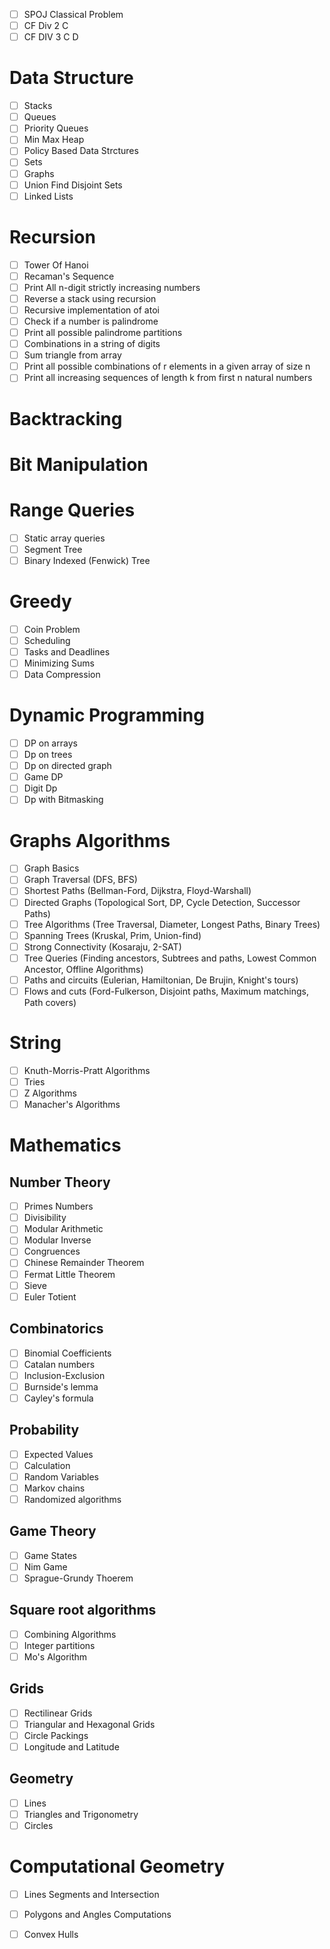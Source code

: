 - [ ] SPOJ Classical Problem
- [ ] CF Div 2 C
- [ ] CF DIV 3 C D

# Data Structure
- [ ] Stacks
- [ ] Queues
- [ ] Priority Queues
- [ ] Min Max Heap
- [ ] Policy Based Data Strctures
- [ ] Sets
- [ ] Graphs
- [ ] Union Find Disjoint Sets
- [ ] Linked Lists

# Recursion
- [ ] Tower Of Hanoi
- [ ] Recaman's Sequence
- [ ] Print All n-digit strictly increasing numbers
- [ ] Reverse a stack using recursion
- [ ] Recursive implementation of atoi
- [ ] Check if a number is palindrome
- [ ] Print all possible palindrome partitions
- [ ] Combinations in a string of digits
- [ ] Sum triangle from array
- [ ] Print all possible combinations of r elements in a given array of size n
- [ ] Print all increasing sequences of length k from first n natural numbers

# Backtracking

# Bit Manipulation

# Range Queries
- [ ] Static array queries
- [ ] Segment Tree
- [ ] Binary Indexed (Fenwick) Tree

# Greedy
- [ ] Coin Problem
- [ ] Scheduling
- [ ] Tasks and Deadlines
- [ ] Minimizing Sums
- [ ] Data Compression

# Dynamic Programming
- [ ] DP on arrays
- [ ] Dp on trees
- [ ] Dp on directed graph
- [ ] Game DP
- [ ] Digit Dp
- [ ] Dp with Bitmasking

# Graphs Algorithms
- [ ] Graph Basics
- [ ] Graph Traversal (DFS, BFS)
- [ ] Shortest Paths (Bellman-Ford, Dijkstra, Floyd-Warshall)
- [ ] Directed Graphs (Topological Sort, DP, Cycle Detection, Successor Paths)
- [ ] Tree Algorithms (Tree Traversal, Diameter, Longest Paths, Binary Trees)
- [ ] Spanning Trees (Kruskal, Prim, Union-find)
- [ ] Strong Connectivity (Kosaraju, 2-SAT)
- [ ] Tree Queries (Finding ancestors, Subtrees and paths, Lowest Common Ancestor, Offline Algorithms)
- [ ] Paths and circuits (Eulerian, Hamiltonian, De Brujin, Knight's tours)
- [ ] Flows and cuts (Ford-Fulkerson, Disjoint paths, Maximum matchings, Path covers)

# String
- [ ] Knuth-Morris-Pratt Algorithms
- [ ] Tries
- [ ] Z Algorithms
- [ ] Manacher's Algorithms

# Mathematics
## Number Theory
- [ ] Primes Numbers
- [ ] Divisibility
- [ ] Modular Arithmetic
- [ ] Modular Inverse
- [ ] Congruences
- [ ] Chinese Remainder Theorem
- [ ] Fermat Little Theorem
- [ ] Sieve
- [ ] Euler Totient

## Combinatorics
- [ ] Binomial Coefficients
- [ ] Catalan numbers
- [ ] Inclusion-Exclusion
- [ ] Burnside's lemma
- [ ] Cayley's formula

## Probability
- [ ] Expected Values
- [ ] Calculation
- [ ] Random Variables
- [ ] Markov chains
- [ ] Randomized algorithms

## Game Theory
- [ ] Game States
- [ ] Nim Game
- [ ] Sprague-Grundy Thoerem

## Square root algorithms
- [ ] Combining Algorithms
- [ ] Integer partitions
- [ ] Mo's Algorithm

## Grids
- [ ] Rectilinear Grids
- [ ] Triangular and Hexagonal Grids
- [ ] Circle Packings
- [ ] Longitude and Latitude

## Geometry
- [ ] Lines
- [ ] Triangles and Trigonometry
- [ ] Circles

# Computational Geometry
- [ ] Lines Segments and Intersection
- [ ] Polygons and Angles Computations
- [ ] Convex Hulls

